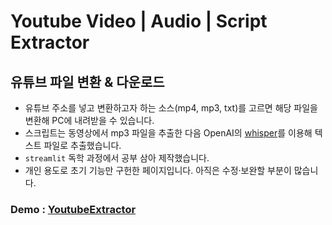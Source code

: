 # Youtube Video | Audio | Script Extractor

## 유튜브 파일 변환 & 다운로드

* 유튜브 주소를 넣고 변환하고자 하는 소스(mp4, mp3, txt)를 고르면 해당 파일을 변환해 PC에 내려받을 수 있습니다.
* 스크립트는 동영상에서 mp3 파일을 추출한 다음 OpenAI의 [whisper](https://github.com/openai/whisper)를 이용해 텍스트 파일로 추출했습니다.
* `streamlit` 독학 과정에서 공부 삼아 제작했습니다.
* 개인 용도로 초기 기능만 구헌한 페이지입니다. 아직은 수정·보완할 부분이 많습니다.


### Demo : [YoutubeExtractor](https://asadal-youtube.streamlit.app/)


